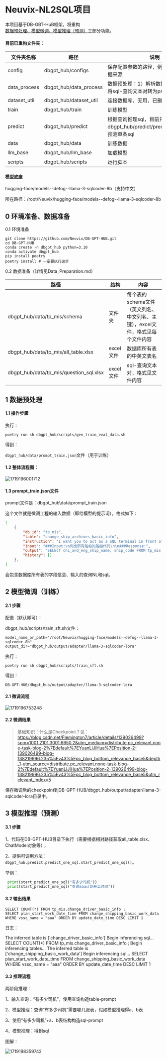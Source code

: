 # Neuvix-NL2SQL项目

本项目基于DB-GBT-HuB框架，将重构<u>数据预处理、模型微调、模型推理（预测）</u>三部分功能。

#### 目前已重构文件夹：

| 文件夹名称   | 路径                   | 说明                                                         |
| ------------ | ---------------------- | ------------------------------------------------------------ |
| config       | dbgpt_hub/configs      | 保存配置参数的路径，例如data_source数据来源                  |
| data_process | dbgpt_hub/data_process | 数据预处理：1）解析数据库表结构；2）将sql-查询文本对转为prompt |
| dataset_util | dbgpt_hub/dataset_util | 连接数据库，无用，已删                                       |
| train        | dbgpt_hub/train        | 训练模型                                                     |
| predict      | dbgpt_hub/predict      | 根据查询推理sql，目前只使用dbgpt_hub/predict/predict_one_sql.py，预测单条sql |
| data         | dbgpt_hub/data         | 训练数据                                                     |
| llm_base     | dbgpt_hub/llm_base     | 加载模型                                                     |
| scripts      | dbgpt_hub/scripts      | 运行脚本                                                     |



#### 模型底座

hugging-face/models--defog--llama-3-sqlcoder-8b（支持中文）

所在路径：/root/Neuvix/hugging-face/models--defog--llama-3-sqlcoder-8b



## 0 环境准备、数据准备

0.1 环境准备

```
git clone https://github.com/Neuvix/DB-GPT-HUB.git
cd DB-GPT-HUB
conda create -n dbgpt_hub python=3.10 
conda activate dbgpt_hub
pip install poetry
poetry install # 一定要执行这步
```

0.2 数据准备（详情见Data_Preparation.md）

| 路径                                    | 结构      | 内容                                                         |
| --------------------------------------- | --------- | ------------------------------------------------------------ |
| dbgpt_hub/data/tp_mis/schema            | 文件夹    | 每个表的schema文件（英文列名、中文列名、主键），excel文件，格式见每个文件内容 |
| dbgpt_hub/data/tp_mis/all_table.xlsx    | excel文件 | 数据库所有表的中英文表名                                     |
| dbgpt_hub/data/tp_mis/question_sql.xlsx | excel文件 | sql-查询文本对，格式见文件内容                               |



## 1 数据预处理

#### 1.1 操作步骤

执行：

`poetry run sh dbgpt_hub/scripts/gen_train_eval_data.sh`

得到：

`dbgpt_hub/data/prompt_train.json`文件（用于训练）

#### 1.2 整体流程图：

![1719196001712](1719196001712.png)

#### 1.3 prompt_train.json文件

prompt文件是：dbgpt_hub\data\prompt_train.json

这个文件就是微调工程的输入数据（即给模型的提示词），格式如下：

```json
[
    {
        "db_id": "tp_mis",
        "table": "change_ship_archives_basic_info",
        "instruction": "I want you to act as a SQL terminal in front of an example database, you need only to return the sql command to me.Below is an instruction that describes a task, Write a response that appropriately completes the request.\n\"\n##Instruction:\ntp_mis contains tables such as change_ship_archives_basic_info. Table change_ship_archives_basic_info has columns such as id, ship_code, chi_and_eng_ship_name, nationality, ship_call_number, ship_imo_number, vessel_class, box_total, total_tonnage_of_ships, net_tonnage_of_ships, ships_deadweight_tonnage, ship_length, bow_position, chimney_position, ship_type_depth, ship_width, ship_height, ship_speed, date_of_construction, ship_type, Liner_identification, group_code, mmsi_code, bei_number, number_of_hatches, number_of_bow_shells, number_of_hatch_covers, empty_draft_tonnage, Heavy_load_draft_tonnage, number_of_deck_starting_layer, beihao_arrangement_order, slot_way, stowage_scheme, belonging_to_the_dock, create_date_time, del_flag, chi_ship_name, eng_ship_name. The comments of columns are 主键ID, 船舶代码, 中英文船名, 国籍, 船舶呼号, 船舶IMO号, 船舶等级？, 总箱量, 船舶总吨位, 船舶净吨位, 船舶载重吨, 船舶长度, 船头位置, 烟囱位置, 船舶型深, 船舶宽度, 船舶高度, 船舶速度, 建造日期, 船舶类型, 班轮标识, 集团代码, MMSI代码, 贝数量, 舱口数, 船头贝数, 舱盖数, 空载吃水吨位, 重载吃水吨位, 甲板起始层序号, 贝号排列顺序, slot_way?, stowage_scheme?, 所属码头, 记录创建时间, 删除标记。0-未删除；1-已删除, 中文船名, 英文船名. id is the primary key.\n\n",
        "input": "###Input:\n列出所有船舶的船舶代码\n\n###Response:",
        "output": "SELECT chi_and_eng_ship_name, ship_code FROM tp_mis.change_ship_archives_basic_info;",
        "history": []
    },
]
```

会包含数据库所有表的字段信息、输入的查询NL和sql。



## 2 模型微调（训练）

#### 2.1 步骤

配置（默认即可）：

dbgpt_hub/scripts/train_sft.sh文件：

```
model_name_or_path="/root/Neuvix/hugging-face/models--defog--llama-3-sqlcoder-8b"
output_dir="dbgpt_hub/output/adapter/llama-3-sqlcoder-lora"
```

执行：

`poetry run sh dbgpt_hub/scripts/train_sft.sh`

得到：

`DB-GPT-HUB/dbgpt_hub/output/adapter/llama-3-sqlcoder-lora`

#### 2.1 微调流程

![1719196753248](1719196753248.png)

#### 2.2 微调结果

> 基础知识：什么是Checkpoint？见：https://blog.csdn.net/Flemington7/article/details/139026499?spm=1001.2101.3001.6650.2&utm_medium=distribute.pc_relevant.none-task-blog-2%7Edefault%7EYuanLiJiHua%7EPosition-2-139026499-blog-138219996.235%5Ev43%5Epc_blog_bottom_relevance_base5&depth_1-utm_source=distribute.pc_relevant.none-task-blog-2%7Edefault%7EYuanLiJiHua%7EPosition-2-139026499-blog-138219996.235%5Ev43%5Epc_blog_bottom_relevance_base5&utm_relevant_index=5

保存微调后的checkpoint到DB-GPT-HUB/dbgpt_hub/output/adapter/llama-3-sqlcoder-lora目录中。



## 3 模型推理（预测）

#### 3.1 步骤

1、代码在DB-GPT-HUB目录下执行（需要根据相对路径获取all_table.xlsx、ChatModel对象等）；

2、提供可调用方法：`dbgpt_hub.predict.predict_one_sql.start_predict_one_sql()`。

举例：

```python
 print(start_predict_one_sql("有多少司机"))
 print(start_predict_one_sql("查询aaa计划开工时间"))
```

#### 3.2 输出结果

```
SELECT COUNT(*) FROM tp_mis.change_driver_basic_info ;
SELECT plan_start_work_date_time FROM change_shipping_basic_work_data WHERE vssc_name = "aaa" ORDER BY update_date_time DESC LIMIT 1  
```

日志：

The inferred table is  ['change_driver_basic_info']
Begin inferencing sql...
SELECT COUNT(*) FROM tp_mis.change_driver_basic_info ;
Begin inferencing tables...
The inferred table is  ['change_shipping_basic_work_data']
Begin inferencing sql...
SELECT plan_start_work_date_time FROM change_shipping_basic_work_data WHERE vssc_name = "aaa" ORDER BY update_date_time DESC LIMIT 1  

#### 3.3 推理流程

两阶段推理：

1、输入查询：“有多少司机”，使用查询构造table-prompt

2、模型推理：查询“有多少司机”需要哪几张表，假如模型推理得a、b表

3、使用“有多少司机”+a、b表结构构造sql-prompt

4、模型推理：得到sql

图解：

![1719198359742](1719198359742.png)

